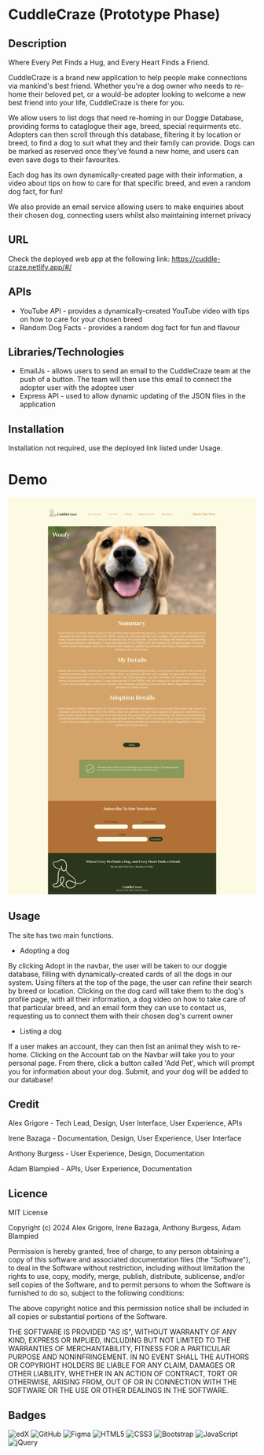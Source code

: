 # CuddleCraze (Prototype Phase)

## Description

Where Every Pet Finds a Hug, and Every Heart Finds a Friend.

CuddleCraze is a brand new application to help people make connections via mankind's best friend. Whether you're a dog owner who needs to re-home their beloved pet, or a would-be adopter looking to welcome a new best friend into your life, CuddleCraze is there for you.

We allow users to list dogs that need re-homing in our Doggie Database, providing forms to cataglogue their age, breed, special requirments etc. Adopters can then scroll through this database, filtering it by location or breed, to find a dog to suit what they and their family can provide. Dogs can be marked as reserved once they've found a new home, and users can even save dogs to their favourites.

Each dog has its own dynamically-created page with their information, a video about tips on how to care for that specific breed, and even a random dog fact, for fun!

We also provide an email service allowing users to make enquiries about their chosen dog, connecting users whilst also maintaining internet privacy

## URL

Check the deployed web app at the following link: https://cuddle-craze.netlify.app/#/

## APIs

- YouTube API - provides a dynamically-created YouTube video with tips on how to care for your chosen breed
- Random Dog Facts - provides a random dog fact for fun and flavour

## Libraries/Technologies

- EmailJs - allows users to send an email to the CuddleCraze team at the push of a button. The team will then use this email to connect the adopter user with the adoptee user
- Express API - used to allow dynamic updating of the JSON files in the application 

## Installation

Installation not required, use the deployed link listed under Usage.

# Demo

![Pre-production demo of pet page.](./public/demo/demo-1.png)

## Usage

The site has two main functions.

- Adopting a dog

By clicking Adopt in the navbar, the user will be taken to our doggie database, filling with dynamically-created cards of all the dogs in our system. Using filters at the top of the page, the user can refine their search by breed or location. Clicking on the dog card will take them to the dog's profile page, with all their information, a dog video on how to take care of that particular breed, and an email form they can use to contact us, requesting us to connect them with their chosen dog's current owner

- Listing a dog

If a user makes an account, they can then list an animal they wish to re-home. Clicking on the Account tab on the Navbar will take you to your personal page. From there, click a button called 'Add Pet', which will prompt you for information about your dog. Submit, and your dog will be added to our database!

## Credit

Alex Grigore - Tech Lead, Design, User Interface, User Experience, APIs

Irene Bazaga - Documentation, Design, User Experience, User Interface

Anthony Burgess - User Experience, Design, Documentation

Adam Blampied - APIs, User Experience, Documentation

## Licence

MIT License

Copyright (c) 2024 Alex Grigore, Irene Bazaga, Anthony Burgess, Adam Blampied

Permission is hereby granted, free of charge, to any person obtaining a copy
of this software and associated documentation files (the "Software"), to deal
in the Software without restriction, including without limitation the rights
to use, copy, modify, merge, publish, distribute, sublicense, and/or sell
copies of the Software, and to permit persons to whom the Software is
furnished to do so, subject to the following conditions:

The above copyright notice and this permission notice shall be included in all
copies or substantial portions of the Software.

THE SOFTWARE IS PROVIDED "AS IS", WITHOUT WARRANTY OF ANY KIND, EXPRESS OR
IMPLIED, INCLUDING BUT NOT LIMITED TO THE WARRANTIES OF MERCHANTABILITY,
FITNESS FOR A PARTICULAR PURPOSE AND NONINFRINGEMENT. IN NO EVENT SHALL THE
AUTHORS OR COPYRIGHT HOLDERS BE LIABLE FOR ANY CLAIM, DAMAGES OR OTHER
LIABILITY, WHETHER IN AN ACTION OF CONTRACT, TORT OR OTHERWISE, ARISING FROM,
OUT OF OR IN CONNECTION WITH THE SOFTWARE OR THE USE OR OTHER DEALINGS IN THE
SOFTWARE.

## Badges

![edX](https://img.shields.io/badge/edX-%2302262B.svg?style=for-the-badge&logo=edX&logoColor=white)
![GitHub](https://img.shields.io/badge/github-%23121011.svg?style=for-the-badge&logo=github&logoColor=white)
![Figma](https://img.shields.io/badge/figma-%23F24E1E.svg?style=for-the-badge&logo=figma&logoColor=white)
![HTML5](https://img.shields.io/badge/html5-%23E34F26.svg?style=for-the-badge&logo=html5&logoColor=white)
![CSS3](https://img.shields.io/badge/css3-%231572B6.svg?style=for-the-badge&logo=css3&logoColor=white)
![Bootstrap](https://img.shields.io/badge/bootstrap-%238511FA.svg?style=for-the-badge&logo=bootstrap&logoColor=white)
![JavaScript](https://img.shields.io/badge/javascript-%23323330.svg?style=for-the-badge&logo=javascript&logoColor=%23F7DF1E)
![jQuery](https://img.shields.io/badge/jquery-%230769AD.svg?style=for-the-badge&logo=jquery&logoColor=white)
